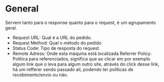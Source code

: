 # General
Servem tanto para o response quanto para o request, é um agrupamento geral.

- Request URL: Qual é a URL do pedido.
- Request Method: Qual o método do pedido
- Status Code: Tipo de resposta do request.
- Remote Adress: Onde esta máquina está localizada
Referrer Policy: Política para referenciados, significa que ao clicar em por exemplo algum link que o leva para algum outro site, através do click desse link, há um refferer sendo passado ali, podendo ter políticas de recebimento/envio ou não.